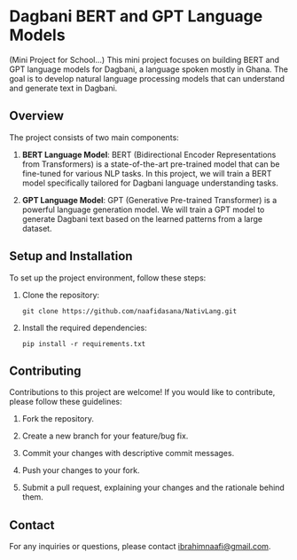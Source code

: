 # Dagbani BERT and GPT Language Models
(Mini Project for School...)
This mini project focuses on building BERT and GPT language models for Dagbani, a language spoken mostly in Ghana. The goal is to develop natural language processing models that can understand and generate text in Dagbani.

## Overview

The project consists of two main components:
1. **BERT Language Model**: BERT (Bidirectional Encoder Representations from Transformers) is a state-of-the-art pre-trained model that can be fine-tuned for various NLP tasks. In this project, we will train a BERT model specifically tailored for Dagbani language understanding tasks.

2. **GPT Language Model**: GPT (Generative Pre-trained Transformer) is a powerful language generation model. We will train a GPT model to generate Dagbani text based on the learned patterns from a large dataset.


## Setup and Installation

To set up the project environment, follow these steps:

1. Clone the repository:
   ```shell
   git clone https://github.com/naafidasana/NativLang.git
   ```

2. Install the required dependencies:
   ```shell
   pip install -r requirements.txt
   ```


## Contributing

Contributions to this project are welcome! If you would like to contribute, please follow these guidelines:

1. Fork the repository.

2. Create a new branch for your feature/bug fix.

3. Commit your changes with descriptive commit messages.

4. Push your changes to your fork.

5. Submit a pull request, explaining your changes and the rationale behind them.


## Contact

For any inquiries or questions, please contact [ibrahimnaafi@gmail.com](mailto:ibrahimnaafi@.com).
